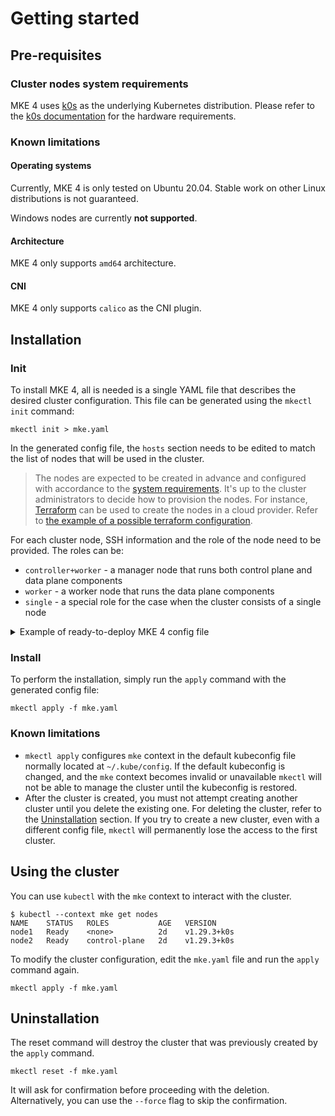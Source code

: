 # Getting started

## Pre-requisites

### Cluster nodes system requirements

MKE 4 uses [k0s](https://k0sproject.io/) as the underlying Kubernetes distribution. 
Please refer to the [k0s documentation](https://docs.k0sproject.io/v1.29.4+k0s.0/system-requirements/) for the hardware requirements.

### Known limitations

#### Operating systems

Currently, MKE 4 is only tested on Ubuntu 20.04. Stable work on other Linux distributions is not guaranteed.

Windows nodes are currently **not supported**.

#### Architecture

MKE 4 only supports `amd64` architecture.

#### CNI

MKE 4 only supports `calico` as the CNI plugin.

## Installation

### Init

To install MKE 4, all is needed is a single YAML file that describes the desired cluster configuration. 
This file can be generated using the `mkectl init` command:

```shell
mkectl init > mke.yaml
```

In the generated config file, the `hosts` section needs to be edited to match the list of nodes 
that will be used in the cluster.

> The nodes are expected to be created in advance and configured with accordance to the
[system requirements](#cluster-nodes-system-requirements). It's up to the cluster administrators to decide how
to provision the nodes. For instance, [Terraform](https://www.terraform.io/) can be used to create the nodes 
in a cloud provider. Refer to [the example of a possible terraform configuration](k0s-in-aws/README.md).

For each cluster node, SSH information and the role of the node need to be provided.
The roles can be:
- `controller+worker` - a manager node that runs both control plane and data plane components
- `worker` - a worker node that runs the data plane components
- `single` - a special role for the case when the cluster consists of a single node

<details>
<summary>Example of ready-to-deploy MKE 4 config file</summary>

```yaml
hosts:
  - ssh:
      address: 1.1.1.1  # external IP of the first node
      keyPath: /path/to/ssh/key.pem
      port: 22
      user: username
    role: controller+worker
  - ssh:
      address: 2.2.2.2  # external IP of the second node
      keyPath: /path/to/ssh/key.pem
      port: 22
      user: username
    role: worker
hardening:
  enabled: true
authentication:
  enabled: true
  saml:
    enabled: false
  oidc:
    enabled: false
  ldap:
    enabled: false
backup:
  enabled: true
  storage_provider:
    type: InCluster
    in_cluster_options:
      exposed: true
tracking:
  enabled: true
trust:
  enabled: true
logging:
  enabled: true
audit:
  enabled: true
license:
  refresh: true
apiServer:
  sans: ["mydomain.com"]
ingressController:
  enabled: false
monitoring:
  enableGrafana: true
  enableOpscare: false
```

</details>

### Install

To perform the installation, simply run the `apply` command with the generated config file:

```shell
mkectl apply -f mke.yaml
```

### Known limitations

- `mkectl apply` configures `mke` context in the default kubeconfig file normally located at `~/.kube/config`.
If the default kubeconfig is changed, and the `mke` context becomes invalid or unavailable 
`mkectl` will not be able to manage the cluster until the kubeconfig is restored.
- After the cluster is created, you must not attempt creating another cluster until you delete the existing one. 
For deleting the cluster, refer to the [Uninstallation](#uninstallation) section. If you try to create a new cluster,
even with a different config file, `mkectl` will permanently lose the access to the first cluster.

## Using the cluster

You can use `kubectl` with the `mke` context to interact with the cluster.

```text
$ kubectl --context mke get nodes
NAME    STATUS   ROLES           AGE   VERSION
node1   Ready    <none>          2d    v1.29.3+k0s
node2   Ready    control-plane   2d    v1.29.3+k0s
```

To modify the cluster configuration, edit the `mke.yaml` file and run the `apply` command again.

```shell
mkectl apply -f mke.yaml
```

## Uninstallation

The reset command will destroy the cluster that was previously created by the `apply` command.

```shell
mkectl reset -f mke.yaml
```

It will ask for confirmation before proceeding with the deletion. 
Alternatively, you can use the `--force` flag to skip the confirmation.
